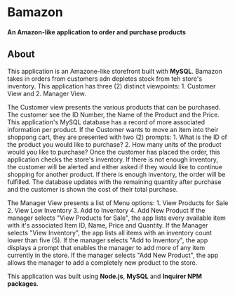 # Bamazon
#### An Amazon-like application to order and purchase products

## About 
This application is an Amazone-like storefront built with **MySQL**. Bamazon takes in orders from customers adn depletes stock from teh store's inventory. This application has three (2) distinct viewpoints: 1. Customer View and 2. Manager View. 

The Customer view presents the various products that can be purchased. The customer see the ID Number, the Name of the Product and the Price. This application's MySQL database has a record of more associated information per product. 
If the Customer wants to move an item into their shoppong cart, they are presented with two (2) prompts:
    1. What is the ID of the product you would like to purchase?
    2. How many units of the product would you like to purchase?
Once the customer has placed the order, this application checks the store's inventory. If there is not enough inventory, the customer will be alerted and either asked if they would like to continue shopping for another product. If there is enough inventory, the order will be fulfilled. The database updates with the remaining quantity after purchase and the customer is shown the cost of their total purchase.

The Manager View presents a list of Menu options: 
    1. View Products for Sale
    2. View Low Inventory
    3. Add to Inventory
    4. Add New Product
If the manager selects "View Products for Sale", the app lists every available item with it's associated Item ID, Name, Price and Quantity.
If the Manager selects "View Inventory", the app lists all items with an inventory count lower than five (5).
If the manager selects "Add to Inventory", the app displays a prompt that enables the manager to add more of any item currently in the store.
If the manager selects "Add New Product", the app allows the manager to add a completely new product to the store.

This application was built using **Node.js**, **MySQL** and **Inquirer NPM packages**.

